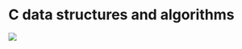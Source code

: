# C data structures and algorithms

<img src="https://render.githubusercontent.com/render/math?math=\mu">
